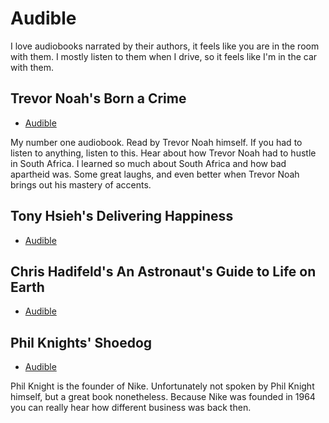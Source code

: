 # Audible

I love audiobooks narrated by their authors, it feels like you are in the room with them. I mostly listen to them when I drive, so it feels like I'm in the car with them.

## Trevor Noah's Born a Crime

* [Audible](https://www.audible.com/pd/Born-a-Crime-Audiobook/B01IW9TQPK?qid=1553014383&sr=1-1&ref=a_search_c3_lProduct_1_1&pf_rd_p=e81b7c27-6880-467a-b5a7-13cef5d729fe&pf_rd_r=DHC5SCDZGG3956J593WZ&)

My number one audiobook. Read by Trevor Noah himself. If you had to listen to anything, listen to this. Hear about how Trevor Noah had to hustle in South Africa. I learned so much about South Africa and how bad apartheid was. Some great laughs, and even better when Trevor Noah brings out his mastery of accents.

## Tony Hsieh's Delivering Happiness

* [Audible](https://www.audible.com/pd/Delivering-Happiness-Audiobook/B003O5FNTG?qid=1553014506&sr=1-2&ref=a_search_c3_lProduct_1_2&pf_rd_p=e81b7c27-6880-467a-b5a7-13cef5d729fe&pf_rd_r=HTH4X73H5SXQM4D85H4V&)

## Chris Hadifeld's An Astronaut's Guide to Life on Earth

* [Audible](https://www.audible.com/pd/An-Astronauts-Guide-to-Life-on-Earth-Audiobook/B00G9QR048?qid=1553014555&sr=1-1&ref=a_search_c3_lProduct_1_1&pf_rd_p=e81b7c27-6880-467a-b5a7-13cef5d729fe&pf_rd_r=WKJY48KT8R5ZKRTACJP1&)

## Phil Knights' Shoedog

* [Audible](https://amzn.to/2XyPaU0)

Phil Knight is the founder of Nike. Unfortunately not spoken by Phil Knight himself, but a great book nonetheless. Because Nike was founded in 1964 you can really hear how different business was back then.



